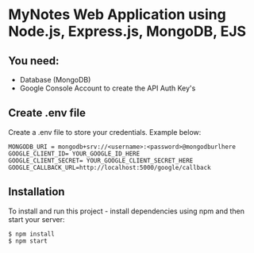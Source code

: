 # MyNotes Web Application using Node.js, Express.js, MongoDB, EJS

## You need:
- Database (MongoDB)
- Google Console Account to create the API Auth Key's

## Create .env file
Create a .env file to store your credentials. Example below:

```
MONGODB_URI = mongodb+srv://<username>:<password>@mongodburlhere
GOOGLE_CLIENT_ID= YOUR_GOOGLE_ID_HERE
GOOGLE_CLIENT_SECRET= YOUR_GOOGLE_CLIENT_SECRET_HERE
GOOGLE_CALLBACK_URL=http://localhost:5000/google/callback
```

## Installation
To install and run this project - install dependencies using npm and then start your server:

```
$ npm install
$ npm start
```